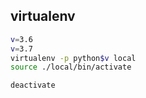 virtualenv
-

````sh
v=3.6
v=3.7
virtualenv -p python$v local
source ./local/bin/activate

deactivate
````
